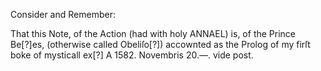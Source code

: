 ---
---
Consider and Remember:

That this Note, of the Action (had with holy ANNAEL)
is, of the Prince Be[?]es, (otherwise called Obeliſo[?]) accownted
as the Prolog of my firſt boke of mysticall ex[?]
A 1582. Novembris 20.—. vide post.
